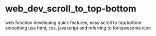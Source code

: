 # web_dev_scroll_to_top-bottom
web function developing quick features, easy scroll to top/bottom smoothing
use html, css, javascript and referring to fontawesome icon
